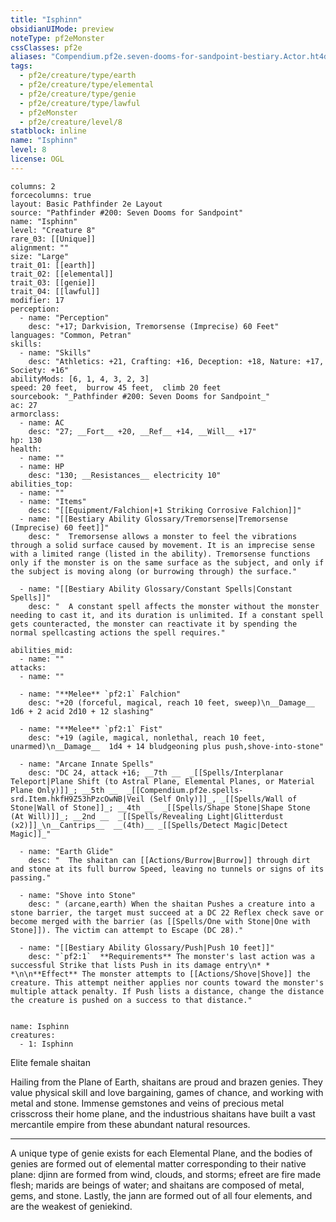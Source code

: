 ```yaml
---
title: "Isphinn"
obsidianUIMode: preview
noteType: pf2eMonster
cssClasses: pf2e
aliases: "Compendium.pf2e.seven-dooms-for-sandpoint-bestiary.Actor.ht4d7kCdhjnsF2CQ" 
tags:
  - pf2e/creature/type/earth
  - pf2e/creature/type/elemental
  - pf2e/creature/type/genie
  - pf2e/creature/type/lawful
  - pf2eMonster
  - pf2e/creature/level/8
statblock: inline
name: "Isphinn"
level: 8
license: OGL
---
```


```statblock
columns: 2
forcecolumns: true
layout: Basic Pathfinder 2e Layout
source: "Pathfinder #200: Seven Dooms for Sandpoint"
name: "Isphinn"
level: "Creature 8"
rare_03: [[Unique]]
alignment: ""
size: "Large"
trait_01: [[earth]]
trait_02: [[elemental]]
trait_03: [[genie]]
trait_04: [[lawful]]
modifier: 17
perception:
  - name: "Perception"
    desc: "+17; Darkvision, Tremorsense (Imprecise) 60 Feet"
languages: "Common, Petran"
skills:
  - name: "Skills"
    desc: "Athletics: +21, Crafting: +16, Deception: +18, Nature: +17, Society: +16"
abilityMods: [6, 1, 4, 3, 2, 3]
speed: 20 feet,  burrow 45 feet,  climb 20 feet
sourcebook: "_Pathfinder #200: Seven Dooms for Sandpoint_"
ac: 27
armorclass:
  - name: AC
    desc: "27; __Fort__ +20, __Ref__ +14, __Will__ +17"
hp: 130
health:
  - name: ""
  - name: HP
    desc: "130; __Resistances__ electricity 10"
abilities_top:
  - name: ""
  - name: "Items"
    desc: "[[Equipment/Falchion|+1 Striking Corrosive Falchion]]"
  - name: "[[Bestiary Ability Glossary/Tremorsense|Tremorsense (Imprecise) 60 feet]]"
    desc: "  Tremorsense allows a monster to feel the vibrations through a solid surface caused by movement. It is an imprecise sense with a limited range (listed in the ability). Tremorsense functions only if the monster is on the same surface as the subject, and only if the subject is moving along (or burrowing through) the surface."

  - name: "[[Bestiary Ability Glossary/Constant Spells|Constant Spells]]"
    desc: "  A constant spell affects the monster without the monster needing to cast it, and its duration is unlimited. If a constant spell gets counteracted, the monster can reactivate it by spending the normal spellcasting actions the spell requires."

abilities_mid:
  - name: ""
attacks:
  - name: ""

  - name: "**Melee** `pf2:1` Falchion"
    desc: "+20 (forceful, magical, reach 10 feet, sweep)\n__Damage__  1d6 + 2 acid 2d10 + 12 slashing"

  - name: "**Melee** `pf2:1` Fist"
    desc: "+19 (agile, magical, nonlethal, reach 10 feet, unarmed)\n__Damage__  1d4 + 14 bludgeoning plus push,shove-into-stone"

  - name: "Arcane Innate Spells"
    desc: "DC 24, attack +16; __7th __  _[[Spells/Interplanar Teleport|Plane Shift (to Astral Plane, Elemental Planes, or Material Plane Only)]]_; __5th __  _[[Compendium.pf2e.spells-srd.Item.hkfH9Z53hPzcOwNB|Veil (Self Only)]]_, _[[Spells/Wall of Stone|Wall of Stone]]_; __4th __  _[[Spells/Shape Stone|Shape Stone (At Will)]]_; __2nd __  _[[Spells/Revealing Light|Glitterdust (x2)]]_\n__Cantrips__  __(4th)__ _[[Spells/Detect Magic|Detect Magic]]_"

  - name: "Earth Glide"
    desc: "  The shaitan can [[Actions/Burrow|Burrow]] through dirt and stone at its full burrow Speed, leaving no tunnels or signs of its passing."

  - name: "Shove into Stone"
    desc: " (arcane,earth) When the shaitan Pushes a creature into a stone barrier, the target must succeed at a DC 22 Reflex check save or become merged with the barrier (as [[Spells/One with Stone|One with Stone]]). The victim can attempt to Escape (DC 28)."

  - name: "[[Bestiary Ability Glossary/Push|Push 10 feet]]"
    desc: "`pf2:1`  **Requirements** The monster's last action was a successful Strike that lists Push in its damage entry\n* * *\n\n**Effect** The monster attempts to [[Actions/Shove|Shove]] the creature. This attempt neither applies nor counts toward the monster's multiple attack penalty. If Push lists a distance, change the distance the creature is pushed on a success to that distance."
 
```

```encounter-table
name: Isphinn
creatures:
  - 1: Isphinn
```


Elite female shaitan

Hailing from the Plane of Earth, shaitans are proud and brazen genies. They value physical skill and love bargaining, games of chance, and working with metal and stone. Immense gemstones and veins of precious metal crisscross their home plane, and the industrious shaitans have built a vast mercantile empire from these abundant natural resources.

* * *

A unique type of genie exists for each Elemental Plane, and the bodies of genies are formed out of elemental matter corresponding to their native plane: djinn are formed from wind, clouds, and storms; efreet are fire made flesh; marids are beings of water; and shaitans are composed of metal, gems, and stone. Lastly, the jann are formed out of all four elements, and are the weakest of geniekind.
